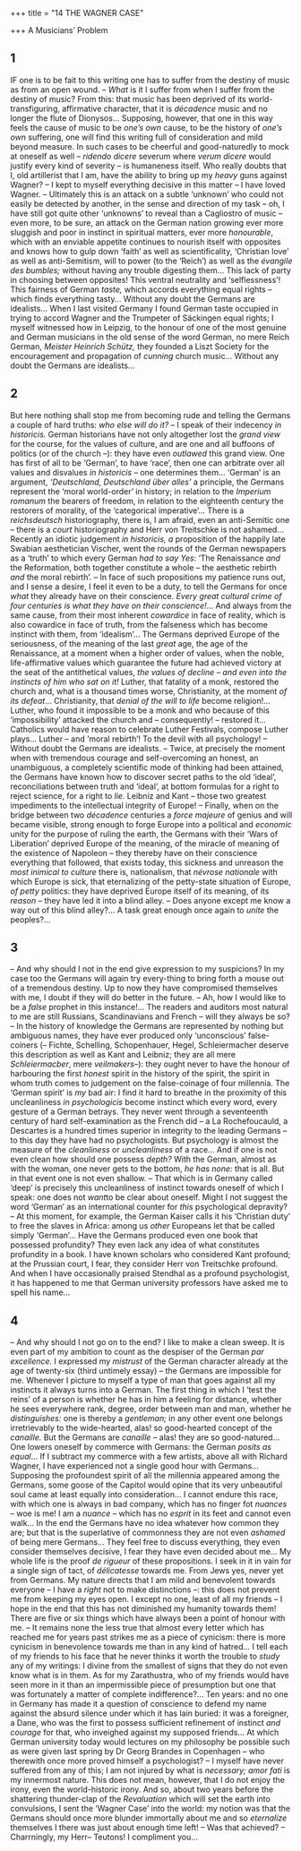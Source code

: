 +++
title = "14 THE WAGNER CASE"

+++
A Musicians’ Problem



## 1

IF one is to be fait to this writing one has to suffer from the destiny of music as from an open wound. – *What* is it I suffer from when I suffer from the destiny of music? From this: that music has been deprived of its world-transfiguring, affirmative character, that it is *décadence* music and no longer the flute of Dionysos… Supposing, however, that one in this way feels the cause of music to be *one’s own* cause, to be the history of *one’s own* suffering, one will find this writing full of consideration and mild beyond measure. In such cases to be cheerful and good-naturedly to mock at oneself as well – *ridendo dicere* severum where *verum dicere* would justify every kind of severity – is humaneness itself. Who really doubts that I, old artillerist that I am, have the ability to bring up my *heavy* guns against Wagner? – I kept to myself everything decisive in this matter – I have loved Wagner. – Ultimately this is an attack on a subtle ‘unknown’ who could not easily be detected by another, in the sense and direction of my task – oh, I have still got quite other ‘unknowns’ to reveal than a Cagliostro of music – even more, to be sure, an attack on the German nation growing ever more sluggish and poor in instinct in spiritual matters, ever more *honourable*, which with an enviable appetite continues to nourish itself with opposites and knows how to gulp down ‘faith’ as well as scientificality, ‘Christian love’ as well as anti-Semitism, will to power \(to the ‘Reich’\) as well as the *évangile des bumbles;* without having any trouble digesting them… This lack of party in choosing between opposites\! This ventral neutrality and ‘selflessness’\! This fairness of German *taste,* which accords everything equal rights – which finds everything tasty… Without any doubt the Germans are idealists… When I last visited Germany I found German taste occupied in trying to accord Wagner and the Trumpeter of Säckingen equal rights; I myself witnessed how in Leipzig, to the honour of one of the most genuine and German musicians in the old sense of the word German, no mere Reich German, *Meister Heinrich Schütz,* they founded a Liszt Society for the encouragement and propagation of *cunning* church music… Without any doubt the Germans are idealists…



## 2

But here nothing shall stop me from becoming rude and telling the Germans a couple of hard truths: *who else will do it? –* I speak of their indecency *in historicis.* German historians have not only altogether lost the *grand view* for the course, for the values of culture, and are one and all buffoons of politics \(or of the church –\): they have even *outlawed* this grand view. One has first of all to be ‘German’, to have ‘race’, then one can arbitrate over all values and disvalues *in historicis –* one determines them… ‘German’ is an argument, *‘Deutschland, Deutschland über alles’* a principle, the Germans represent the ‘moral world-order’ in history; in relation to the *Imperium romanum* the bearers of freedom, in relation to the eighteenth century the restorers of morality, of the ‘categorical imperative’… There is a *reichsdeutsch* historiography, there is, I am afraid, even an anti-Semitic one – there is a *court* historiography and Herr von Treitschke is not ashamed… Recently an idiotic judgement *in historicis, a* proposition of the happily late Swabian aesthetician Vischer, went the rounds of the German newspapers as a ‘truth’ to which every German *had to say Yes*: ‘The Renaissance *and* the Reformation, both together constitute a whole – the aesthetic rebirth *and* the moral rebirth’. – In face of such propositions my patience runs out, and I sense a desire, I feel it even to be a duty, to tell the Germans for once *what* they already have on their conscience. *Every great cultural crime of four centuries is what they have on their conscience\!*… And always from the same cause, from their most inherent *cowardice* in face of reality, which is also cowardice in face of truth, from the falseness which has become instinct with them, from ‘idealism’… The Germans deprived Europe of the seriousness, of the meaning of the last *great* age, the age of the Renaissance, at a moment when a higher order of values, when the noble, life-affirmative values which guarantee the future had achieved victory at the seat of the antithetical values, *the values of decline – and even into the instincts of him who sat on it\!* Luther, that fatality of a monk, restored the church and, what is a thousand times worse, Christianity, at the moment *of its defeat*… Christianity, that *denial of the will to life* become religion\!… Luther, who found it impossible to be a monk and who because of this ‘impossibility’ attacked the church and – consequently\! – restored it… Catholics would have reason to celebrate Luther Festivals, compose Luther plays… Luther – and ‘moral rebirth’\! To the devil with all psychology\! – Without doubt the Germans are idealists. – Twice, at precisely the moment when with tremendous courage and self-overcoming an honest, an unambiguous, a completely scientific mode of thinking had been attained, the Germans have known how to discover secret paths to the old ‘ideal’, reconciliations between truth and ‘ideal’, at bottom formulas for a right to reject science, for a right to *lie.* Leibniz and Kant – those two greatest impediments to the intellectual integrity of Europe\! – Finally, when on the bridge between two *décadence* centuries a *force majeure* of genius and will became visible, strong enough to forge Europe into a political and *economic* unity for the purpose of ruling the earth, the Germans with their ‘Wars of Liberation’ deprived Europe of the meaning, of the miracle of meaning of the existence of Napoleon – they thereby have on their conscience everything that followed, that exists today, this sickness and unreason the *most inimical to culture* there is, nationalism, that *névrose nationale* with which Europe is sick, that eternalizing of the petty-state situation of Europe, *of petty* politics: they have deprived Europe itself of its meaning, of its *reason –* they have led it into a blind alley. – Does anyone except me know a way out of this blind alley?… A task great enough once again to *unite* the peoples?…



## 3

– And why should I not in the end give expression to my suspicions? In my case too the Germans will again try every-thing to bring forth a mouse out of a tremendous destiny. Up to now they have compromised themselves with me, I doubt if they will do better in the future. – Ah, how I would like to be a *false* prophet in this instance\!… The readers and auditors most natural to me are still Russians, Scandinavians and French – will they always be so? – In the history of knowledge the Germans are represented by nothing but ambiguous names, they have ever produced only ‘unconscious’ false-coiners \(– Fichte, Schelling, Schopenhauer, Hegel, Schleiermacher deserve this description as well as Kant and Leibniz; they are all mere *Schleiermacber*, mere *veilmakers*–\): they ought never to have the honour of harbouring the first *honest* spirit in the history of the spirit, the spirit in whom truth comes to judgement on the false-coinage of four millennia. The ‘German spirit’ is *my* bad air: I find it hard to breathe in the proximity of this uncleanliness *in psychologicis* become instinct which every word, every gesture of a German betrays. They never went through a seventeenth century of hard self-examination as the French did – a La Rochefoucauld, a Descartes is a hundred times superior in integrity to the leading Germans – to this day they have had no psychologists. But psychology is almost the measure of the *cleanliness* or *uncleanliness* of a race… And if one is not even clean how should one possess *depth?* With the German, almost as with the woman, one never gets to the bottom, *he has none:* that is all. But in that event one is not even shallow. – That which is in Germany called ‘deep’ is precisely this uncleanliness of instinct towards oneself of which I speak: one does not *want*to be clear about oneself. Might I not suggest the word ‘German’ as an international counter for *this* psychological depravity? – At this moment, for example, the German Kaiser calls it his ‘Christian duty’ to free the slaves in Africa: among us *other* Europeans let that be called simply ‘German’… Have the Germans produced even one book that possessed profundity? They even lack any idea of what constitutes profundity in a book. I have known scholars who considered Kant profound; at the Prussian court, I fear, they consider Herr von Treitschke profound. And when I have occasionally praised Stendhal as a profound psychologist, it has happened to me that German university professors have asked me to spell his name…



## 4

– And why should I not go on to the end? I like to make a clean sweep. It is even part of my ambition to count as the despiser of the German *par excellence.* I expressed my *mistrust* of the German character already at the age of twenty-six \(third untimely essay\) – the Germans are impossible for me. Whenever I picture to myself a type of man that goes against all my instincts it always turns into a German. The first thing in which I ‘test the reins’ of a person is whether he has in him a feeling for distance, whether he sees everywhere rank, degree, order between man and man, whether he *distinguishes:* one is thereby a *gentleman;* in any other event one belongs irretrievably to the wide-hearted, alas\! so good-hearted concept of the *canaille.* But the Germans are *canaille –* alas\! they are so good-natured… One lowers oneself by commerce with Germans: the German *posits as equal*… If I subtract my commerce with a few artists, above all with Richard Wagner, I have experienced not a single good hour with Germans… Supposing the profoundest spirit of all the millennia appeared among the Germans, some goose of the Capitol would opine that its very unbeautiful soul came at least equally into consideration… I cannot endure this race, with which one is always in bad company, which has no finger fot *nuances –* woe is me\! I am a *nuance –* which has no *esprit* in its feet and cannot even walk… In the end the Germans have no idea whatever how common they are; but that is the superlative of commonness they are not even *ashamed* of being mere Germans… They feel free to discuss everything, they even consider themselves decisive, I fear they have even decided about me… My whole life is the proof *de rigueur* of these propositions. I seek in it in vain for a single sign of tact, of *délicatesse* towards me. From Jews yes, never yet from Germans. My nature directs that I am mild and benevolent towards everyone – I have a *right* not to make distinctions –: this does not prevent me from keeping my eyes open. I except no one, least of all my friends – I hope in the end that this has not diminished my humanity towards them\! There are five or six things which have always been a point of honour with me. – It remains none the less true that almost every letter which has reached me for years past strikes me as a piece of cynicism: there is more cynicism in benevolence towards me than in any kind of hatred… I tell each of my friends to his face that he never thinks it worth the trouble to *study* any of my writings: I divine from the smallest of signs that they do not even know what is in them. As for my Zarathustra, who of my friends would have seen more in it than an impermissible piece of presumption but one that was fortunately a matter of complete indifference?… Ten years: and no one in Germany has made it a question of conscience to defend my name against the absurd silence under which it has lain buried: it was a foreigner, a Dane, who was the first to possess sufficient refinement of instinct *and courage* for that, who inveighed against my supposed friends… At which German university today would lectures on my philosophy be possible such as were given last spring by Dr Georg Brandes in Copenhagen – who therewith once more proved himself a psychologist? – I myself have never suffered from any of this; I am not injured by what is *necessary; amor fati* is my innermost nature. This does not mean, however, that I do not enjoy the irony, even the world-historic irony. And so, about two years before the shattering thunder-clap of the *Revaluation* which will set the earth into convulsions, I sent the ‘Wagner Case’ into the world: my notion was that the Germans should once more blunder immortally about me and so *eternalize* themselves I there was just about enough time left\! – Was that achieved? – Charrningly, my Herr– Teutons\! I compliment you…


